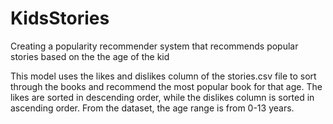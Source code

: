 # KidsStories
Creating a popularity recommender system that recommends popular stories based on the the age of the kid

This model uses the likes and dislikes column of the stories.csv file to sort through the books and recommend the most popular book for that age.
The likes are sorted in descending order, while the dislikes column is sorted in ascending order.
From the dataset, the age range is from 0-13 years.
